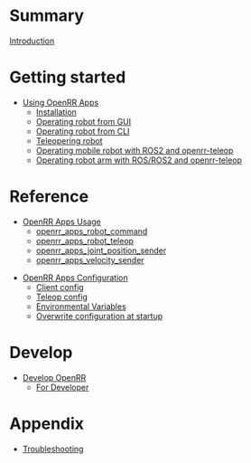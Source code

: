 # Summary

[Introduction](README.md)

# Getting started

<!--
TODO: Port from https://github.com/openrr/openrr-tutorial/pull/1 's apps.md
-->
- [Using OpenRR Apps](getting_started/apps/README.md)
  - [Installation](getting_started/apps/installation.md)
  - [Operating robot from GUI](getting_started/apps/gui.md)
  - [Operating robot from CLI](getting_started/apps/cli.md)
  - [Teleopering robot](getting_started/apps/teleop.md)
  - [Operating mobile robot with ROS2 and openrr-teleop](getting_started/apps/mobile.md)
  - [Operating robot arm with ROS/ROS2 and openrr-teleop](getting_started/apps/arm.md)

# Reference

<!--
TODO: Port from openrr-apps/README.md
-->
- [OpenRR Apps Usage](reference/apps/README.md)
  - [openrr_apps_robot_command](reference/apps/robot_command.md)
  - [openrr_apps_robot_teleop](reference/apps/robot_teleop.md)
  - [openrr_apps_joint_position_sender](reference/apps/joint_position_sender.md)
  - [openrr_apps_velocity_sender](reference/apps/velocity_sender.md)

<!--
TODO: Port from:
- https://github.com/openrr/openrr-tutorial/pull/1 's config.md/teleop-config.md
- openrr-apps/README.md's "Environmental Variables"/"Overwrite configuration at startup" section
-->
- [OpenRR Apps Configuration](reference/apps-config/README.md)
  - [Client config](reference/apps-config/client.md)
  - [Teleop config](reference/apps-config/teleop.md)
  - [Environmental Variables](reference/apps-config/env.md)
  - [Overwrite configuration at startup](reference/apps-config/overwrite.md)

# Develop

- [Develop OpenRR](develop/README.md)
  - [For Developer](develop/developer.md)

# Appendix

- [Troubleshooting](appendix/troubleshooting.md)
